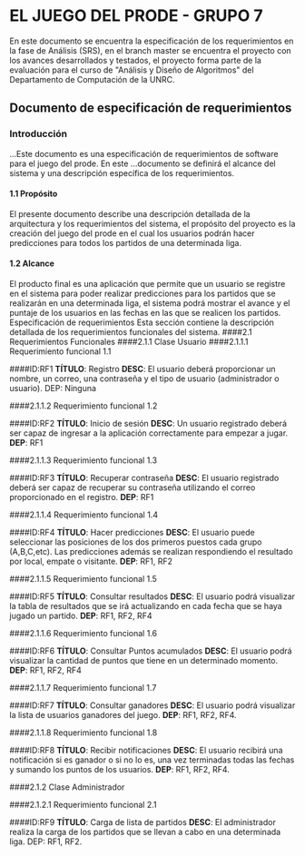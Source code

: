 EL JUEGO DEL PRODE - GRUPO 7
================

En este documento se encuentra la especificación de los requerimientos en la fase de Análisis (SRS),
en el branch master se encuentra el proyecto con los avances desarrollados y testados, el proyecto forma parte de la evaluación para el curso de "Análisis y Diseño de Algoritmos" del Departamento de Computación de la UNRC.

Documento de especificación de requerimientos
---------------

### Introducción
...Este documento es una especificación de requerimientos de software para el juego del prode. En este ...documento se definirá el alcance del sistema y una descripción específica de los requerimientos.

#### 1.1 Propósito
El presente documento describe una descripción detallada de la arquitectura y los requerimientos del sistema, el propósito del proyecto es la creación del juego del prode en el cual los usuarios podrán hacer predicciones para todos los partidos de una determinada liga.

#### 1.2 Alcance
El producto final es una aplicación que permite que un usuario se registre en el sistema para poder realizar predicciones para los partidos que se realizarán en una determinada liga, el sistema podrá mostrar el avance y el puntaje de los usuarios en las fechas en las que se realicen los partidos.
Especificación de requerimientos
Esta sección contiene la descripción detallada de los requerimientos funcionales del sistema.
####2.1    Requerimientos Funcionales
####2.1.1 Clase Usuario
####2.1.1.1 Requerimiento funcional 1.1

####ID:RF1
**TÍTULO**: Registro
**DESC**: El usuario deberá proporcionar un nombre, un correo, una contraseña y el tipo de usuario (administrador o usuario).
DEP: Ninguna


####2.1.1.2 Requerimiento funcional 1.2

####ID:RF2
**TÍTULO**: Inicio de sesión
**DESC**: Un usuario registrado deberá ser capaz de ingresar a la aplicación correctamente para empezar a jugar.
**DEP**: RF1

####2.1.1.3 Requerimiento funcional 1.3

####ID:RF3
**TÍTULO**: Recuperar contraseña
**DESC**: El usuario registrado deberá ser capaz de recuperar su contraseña utilizando el correo proporcionado en el registro.
**DEP**: RF1

####2.1.1.4 Requerimiento funcional 1.4

####ID:RF4
**TÍTULO**: Hacer predicciones
**DESC**: El usuario puede seleccionar las posiciones de los dos primeros puestos cada grupo (A,B,C,etc). Las predicciones además se realizan respondiendo el resultado por local, empate o visitante.
**DEP**: RF1, RF2

####2.1.1.5 Requerimiento funcional 1.5

####ID:RF5
**TÍTULO**: Consultar resultados
**DESC**: El usuario podrá visualizar la tabla de resultados que se irá actualizando en cada fecha que se haya jugado un partido.
**DEP**: RF1, RF2, RF4

####2.1.1.6 Requerimiento funcional 1.6

####ID:RF6
**TÍTULO**: Consultar Puntos acumulados
**DESC**: El usuario podrá visualizar la cantidad de puntos que tiene en un determinado momento.
**DEP**: RF1, RF2, RF4

####2.1.1.7 Requerimiento funcional 1.7

####ID:RF7
**TÍTULO**: Consultar ganadores
**DESC**: El usuario podrá visualizar la lista de usuarios ganadores del juego.
**DEP**: RF1, RF2, RF4.

####2.1.1.8 Requerimiento funcional 1.8

####ID:RF8
**TÍTULO**: Recibir notificaciones
**DESC**: El usuario recibirá una notificación si es ganador o si no lo es, una vez terminadas todas las fechas y sumando los puntos de los usuarios.
**DEP**: RF1, RF2, RF4.

####2.1.2 Clase Administrador

####2.1.2.1 Requerimiento funcional 2.1

####ID:RF9
**TÍTULO**: Carga de lista de partidos
**DESC**: El administrador realiza la carga de los partidos que se llevan a cabo en una determinada liga.
DEP: RF1, RF2.
